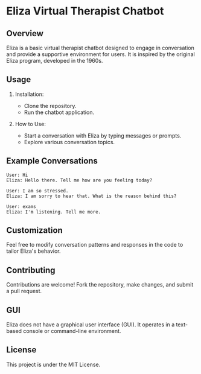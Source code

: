 # Eliza Virtual Therapist Chatbot

## Overview

Eliza is a basic virtual therapist chatbot designed to engage in conversation and provide a supportive environment for users. It is inspired by the original Eliza program, developed in the 1960s.

## Usage

1. Installation:
   - Clone the repository.
   - Run the chatbot application.

2. How to Use:
   - Start a conversation with Eliza by typing messages or prompts.
   - Explore various conversation topics.

## Example Conversations

```
User: Hi
Eliza: Hello there. Tell me how are you feeling today?

User: I am so stressed.
Eliza: I am sorry to hear that. What is the reason behind this?

User: exams
Eliza: I'm listening. Tell me more.
```

## Customization

Feel free to modify conversation patterns and responses in the code to tailor Eliza's behavior.

## Contributing

Contributions are welcome! Fork the repository, make changes, and submit a pull request.

## GUI

Eliza does not have a graphical user interface (GUI). It operates in a text-based console or command-line environment.

## License

This project is under the MIT License.
